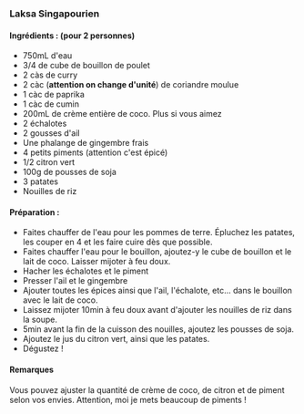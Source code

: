 ### Laksa Singapourien

#### Ingrédients : (pour 2 personnes)

-   750mL d'eau
-   3/4 de cube de bouillon de poulet
- 2 càs de curry
- 2 càc (**attention on change d'unité**) de coriandre moulue
- 1 càc de paprika
- 1 càc de cumin
- 200mL de crème entière de coco. Plus si vous aimez
- 2 échalotes
- 2 gousses d'ail
- Une phalange de gingembre frais
- 4 petits piments (attention c'est épicé)
- 1/2 citron vert
- 100g de pousses de soja
- 3 patates
- Nouilles de riz

#### Préparation :

- Faites chauffer de l'eau pour les pommes de terre. Épluchez les patates, les couper en 4 et les faire cuire dès que possible.
- Faites chauffer l'eau pour le bouillon, ajoutez-y le cube de bouillon et le lait de coco. Laisser mijoter à feu doux. 
- Hacher les échalotes et le piment
- Presser l'ail et le gingembre
- Ajouter toutes les épices ainsi que l'ail, l'échalote, etc... dans le bouillon avec le lait de coco.
- Laissez mijoter 10min à feu doux avant d'ajouter les nouilles de riz dans la soupe.
- 5min avant la fin de la cuisson des nouilles, ajoutez les pousses de soja.
- Ajoutez le jus du citron vert, ainsi que les patates.
- Dégustez !
#### Remarques
Vous pouvez ajuster la quantité de crème de coco, de citron et de piment selon vos envies. Attention, moi je mets beaucoup de piments !
